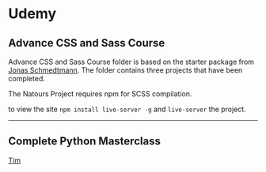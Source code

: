 # Udemy
## Advance CSS and Sass Course
Advance CSS and Sass Course folder is based on the starter package from [Jonas Schmedtmann](https://github.com/jonasschmedtmann/advanced-css-course). The folder contains three projects that have been completed.

The Natours Project requires npm for SCSS compilation. 

to view the site `npm install live-server -g` and `live-server` the project.


---
## Complete Python Masterclass

[Tim](http://learnprogramming.academy)